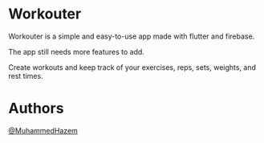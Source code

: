 # Workouter

Workouter is a simple and easy-to-use app made with flutter and firebase.

The app still needs more features to add.

Create workouts and keep track of your exercises, reps, sets, weights, and rest times.

# Authors

[@MuhammedHazem](https://github.com/MuhammedHazem)
